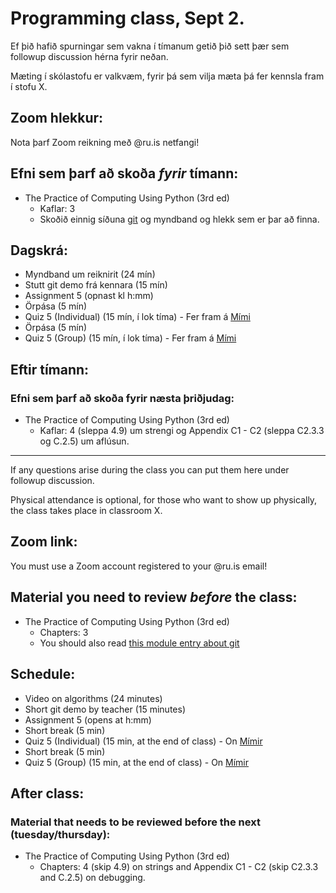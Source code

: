 # Programming class, Sept 2.
Ef þið hafið spurningar sem vakna í tímanum getið þið sett þær sem followup discussion hérna fyrir neðan.

Mæting í skólastofu er valkvæm, fyrir þá sem vilja mæta þá fer kennsla fram í stofu X.

## Zoom hlekkur:

Nota þarf Zoom reikning með @ru.is netfangi!

## Efni sem þarf að skoða ***fyrir*** tímann:

- The Practice of Computing Using Python (3rd ed)
    - Kaflar: 3
    - Skoðið einnig síðuna [git](https://reykjavik.instructure.com/courses/4983/pages/git?module_item_id=199271) og myndband og hlekk sem er þar að finna.

## Dagskrá:

- Myndband um reiknirit (24 mín)
- Stutt git demo frá kennara (15 mín)
- Assignment 5 (opnast kl h:mm)
- Örpása (5 mín)
- Quiz 5 (Individual) (15 mín, í lok tíma) - Fer fram á [Mími](https://class.mimir.io/courses/ea6d4c19-bd9e-450e-acd9-370af0b5da0f)
- Örpása (5 mín)
- Quiz 5 (Group) (15 mín, í lok tíma) - Fer fram á [Mími](https://class.mimir.io/courses/ea6d4c19-bd9e-450e-acd9-370af0b5da0f)

## Eftir tímann:

### Efni sem þarf að skoða fyrir næsta þriðjudag:

- The Practice of Computing Using Python (3rd ed)
    - Kaflar: 4 (sleppa 4.9) um strengi og Appendix C1 - C2 (sleppa C2.3.3 og C.2.5) um aflúsun.

---

If any questions arise during the class you can put them here under followup discussion.

Physical attendance is optional, for those who want to show up physically, the class takes place in classroom X.

## Zoom link:

You must use a Zoom account registered to your @ru.is email!

## Material you need to review ***before*** the class:

- The Practice of Computing Using Python (3rd ed)
    - Chapters: 3
    - You should also read [this module entry about git](https://reykjavik.instructure.com/courses/4983/pages/git?module_item_id=199271)

## Schedule:

- Video on algorithms (24 minutes)
- Short git demo by teacher (15 minutes)
- Assignment 5 (opens at h:mm)
- Short break (5 min)
- Quiz 5 (Individual) (15 min, at the end of class) - On [Mímir](https://class.mimir.io/courses/ea6d4c19-bd9e-450e-acd9-370af0b5da0f)
- Short break (5 min)
- Quiz 5 (Group) (15 min, at the end of class) - On [Mímir](https://class.mimir.io/courses/ea6d4c19-bd9e-450e-acd9-370af0b5da0f)

## After class:

### Material that needs to be reviewed before the next (tuesday/thursday):

- The Practice of Computing Using Python (3rd ed)
    - Chapters: 4 (skip 4.9) on strings and Appendix C1 - C2 (skip C2.3.3 and C.2.5) on debugging.
